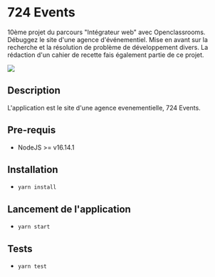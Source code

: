 # 724 Events

10ème projet du parcours "Intégrateur web" avec Openclassrooms. Débuggez le site d'une agence d'événementiel. Mise en avant sur la recherche et la résolution de problème de développement divers. La rédaction d'un cahier de recette fais également partie de ce projet.

<img src="./public/picture_git.png">

## Description
L'application est le site d'une agence evenementielle, 724 Events.
## Pre-requis
- NodeJS  >= v16.14.1

## Installation
- `yarn install`

## Lancement de l'application
- `yarn start`

## Tests
- `yarn test`
